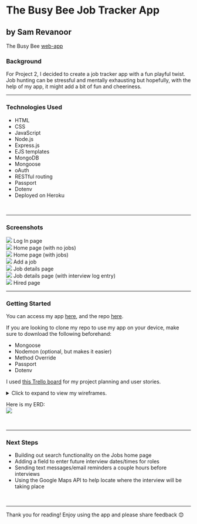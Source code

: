 # The Busy Bee Job Tracker App
## by Sam Revanoor

The Busy Bee [web-app](https://thebusybee.herokuapp.com/)

### **Background**

For Project 2, I decided to create a job tracker app with a fun playful twist. Job hunting can be stressful and mentally exhausting but hopefully, with the help of my app, it might add a bit of fun and cheeriness.
<br>

------

### **Technologies Used**

- HTML
- CSS
- JavaScript
- Node.js
- Express.js
- EJS templates
- MongoDB
- Mongoose
- oAuth
- RESTful routing
- Passport
- Dotenv
- Deployed on Heroku
<br>

------

### **Screenshots**

<img src="public/images/ss1.png">
Log In page

<br>

<img src="public/images/ss2.png">
Home page (with no jobs)

<br>

<img src="public/images/ss4.png">
Home page (with jobs)

<br>

<img src="public/images/ss3.png">
Add a job

<br>

<img src="public/images/ss5.png">
Job details page 

<br>

<img src="public/images/ss6.png">
Job details page (with interview log entry)

<br>

<img src="public/images/ss8.png">
Hired page

<br>

------

### **Getting Started**

You can access my app [here](https://thebusybee.herokuapp.com/), and the repo [here](https://github.com/samrevanoor/busybee).

If you are looking to clone my repo to use my app on your device, make sure to download the following beforehand:
- Mongoose
- Nodemon (optional, but makes it easier)
- Method Override
- Passport
- Dotenv

I used [this Trello board](https://trello.com/b/AglLSD6S/busy-bee-project-board) for my project planning and user stories.

<details>
    <summary>Click to expand to view my wireframes.</summary>
    <img src="public/images/wf1.jpg"><br>
    <img src="public/images/wf2.jpg"><br>
    <img src="public/images/wf3.jpg"><br>
    <img src="public/images/wf4.jpg"><br>
</details>

Here is my ERD: <br>
<img src="public/images/ERD2.png">

<br>

------

### **Next Steps**

- Building out search functionality on the Jobs home page
- Adding a field to enter future interview dates/times for roles
- Sending text messages/email reminders a couple hours before interviews
- Using the Google Maps API to help locate where the interview will be taking place
<br>

------

Thank you for reading! Enjoy using the app and please share feedback 😊
